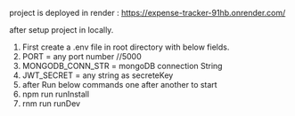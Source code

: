 project is deployed in render : https://expense-tracker-91hb.onrender.com/


after setup project in locally.

1. First create a .env file in root directory with below fields.
2.   PORT = any port number //5000
3.   MONGODB_CONN_STR = mongoDB connection String
4.   JWT_SECRET = any string as secreteKey
5. after Run below commands one after another to start
6. npm run runInstall
7. rnm run runDev
   
